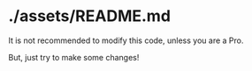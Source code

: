 # ./assets/README.md

It is not recommended to modify this code, unless you are a Pro.

But, just try to make some changes!
